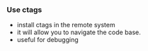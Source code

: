 ### Use ctags 
- install ctags in the remote system 
- it will allow you to navigate the code base.
- useful for debugging